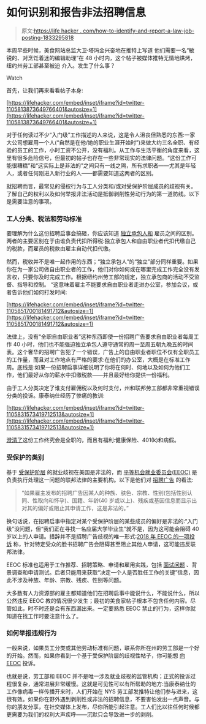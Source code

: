# 如何识别和报告非法招聘信息

> 原文:[https://life hacker . com/how-to-identify-and-report-a-law-job-posting-1833295818](https://lifehacker.com/how-to-identify-and-report-an-illegal-job-posting-1833295818)

本周早些时候，美食网站总监大卫·塔玛金兴奋地在推特上写道 他们需要一名“敏锐的、对烹饪着迷的编辑助理”在 48 小时内，这个帖子被媒体推特无情地烘烤，纽约州劳工部甚至被迫 介入。发生了什么事？

Watch

首先，让我们再来看看帖子本身:

 [https://lifehacker.com/embed/inset/iframe?id=twitter-1105813873649766401&autosize=1](https://lifehacker.com/embed/inset/iframe?id=twitter-1105813873649766401&autosize=1) 

对于任何读过不少“入门级”工作描述的人来说，这是令人沮丧但熟悉的东西:一家大公司想雇用一个人(“自然是在他/她的职业生涯开始时”)来做大约三名全职、有经验的员工的工作，小时工资不公开，没有福利。从工作与生活平衡的角度来看，这里有很多危险信号，但最初的帖子也存在一些非常现实的法律问题。“这份工作可能很糟糕”和“这实际上是非法的”之间只有一线之隔，所有求职者——尤其是年轻人，或者任何刚进入新行业的人——都需要知道这两者的区别。

就招聘而言，最常见的侵权行为与工人分类和/或对受保护阶层成员的歧视有关。了解自己的权利以及如何举报非法活动是抵御剥削性劳动行为的第一道防线。以下是需要注意的事项。

### 工人分类、税法和劳动标准

要理解为什么这份招聘启事会搞砸，你应该知道 [独立承包人和](https://lifehacker.com/the-difference-between-employee-and-contractor-and-why-1642130402) 雇员之间的区别。两者的主要区别在于由谁负责代扣所得税:独立承包人和自由职业者代扣代缴自己的税款，而雇员的税款由雇主自动代扣代缴。

然而，税收并不是唯一起作用的东西；“独立承包人”的“独立”部分同样重要。如果你在为一家公司做自由职业者的工作，他们对你如何或在哪里完成工作完全没有发言权，只要你及时完成工作。根据纽约州劳工部的规定，独立承包商的活动不受监督、指导和控制。 “这意味着雇主不能要求自由职业者走进办公室，参加会议，或者告诉他们如何打发时间:

 [https://lifehacker.com/embed/inset/iframe?id=twitter-1105851700181491712&autosize=1](https://lifehacker.com/embed/inset/iframe?id=twitter-1105851700181491712&autosize=1) 

法律上，没有“全职自由职业者”这种东西即使一份招聘广告要求自由职业者每周工作 40 小时，他们也不能强迫独立承包人遵守通常的周一至周五朝九晚五的时间表。这个奢华的招聘广告犯了一个错误，广告上的自由职业者职位不仅有全职员工的工作量，而且对工作地点有严格的要求:在他们的办公室，大概是在标准工作周。底线是:如果一份招聘启事详细说明了你将在何时、何地以及如何为他们工作，他们最好从你的薪水中扣缴税款——并且最好给你提供一份福利。

由于工人分类决定了谁支付雇佣税以及何时支付，州和联邦劳工部都非常重视错误分类的投诉。康泰纳仕经历了惨痛的教训:

 [https://lifehacker.com/embed/inset/iframe?id=twitter-1105831573419712513&autosize=1](https://lifehacker.com/embed/inset/iframe?id=twitter-1105831573419712513&autosize=1) 

[澄清了](https://twitter.com/DavidTamarkin/status/1105857849454940161)这份工作终究会是全职的，而且有福利:健康保险、401(k)和病假。

### 受保护的类别

基于 [受保护阶层](https://en.wikipedia.org/wiki/Protected_group) 的就业歧视在美国是非法的，而 [平等机会就业委员会(EEOC)](https://www.eeoc.gov/index.cfm) 是负责执行处理这一问题的联邦法律的主要机构。以下是他们对 [招聘广告](https://www.eeoc.gov/laws/practices/index.cfm#pre-employment_inquiries) 的看法:

> “如果雇主发布的招聘广告因某人的种族、肤色、宗教、性别(包括性别认同、性取向和怀孕)、国籍、年龄(40 岁或以上)、残疾或基因信息而显示出对其的偏好或阻止其申请工作，这是非法的。”

换句话说，在招聘启事中指定对某个受保护阶层的某些成员的偏好是非法的:“入门级”没问题，但“我们正在寻找一名应届大学毕业生”就不是，因为这可能会阻碍 40 岁以上的人申请。措辞并不是招聘广告歧视的唯一形式:[2018 年 EEOC 的一项投诉](https://www.aclu.org/cases/facebook-eeoc-complaint-0) 称，针对特定受众的脸书招聘广告会阻碍甚至阻止其他人申请，这可能违反联邦法律。

EEOC 标准也适用于工作推荐、招聘策略、申请和雇用实践，包括 [面试问题](https://lifehacker.com/the-most-common-illegal-job-interview-questions-you-sho-1706238105) 、背景调查和申请测试。后者只能用来获取“决定一个人是否胜任工作的关键”信息，因此不涉及种族、年龄、宗教、残疾、性别等问题。

大多数有人力资源部的雇主都知道他们在招聘启事中能说什么，不能说什么，所以公然违反 EEOC 教的情况很少发生；最初的美食家帖子根本不包含任何内容。尽管如此，时不时还是会有东西漏出来。一定要熟悉 EEOC 禁止的行为，这样你就知道在找工作时要注意什么了。

### 如何举报违规行为

一般来说，如果员工分类或其他劳动标准有问题，联系你所在州的劳工部是一个好的开始。然而，如果你看到一个基于受保护阶层的歧视性帖子，你可能想 [向 EEOC](https://www.eeoc.gov/employees/howtofile.cfm) 投诉。

也就是说，劳工部和 EEOC 并不是唯一涉及就业歧视的监管机构；正式的投诉过程很复杂，通常进展非常缓慢。这就是可见性可以有所帮助的地方:当康泰纳仕的工作像病毒一样传播开来时，人们开始在 NYS 劳工部发推特让他们参与进来，这很有效。如果你在野外遇到剥削性或非法的招聘信息，不要害怕发出一点声音。与你的朋友分享，在社交媒体上发布，尽你所能引起注意。工人们比以往任何时候都更需要为我们的权利大声疾呼——沉默只会导致进一步的剥削。
